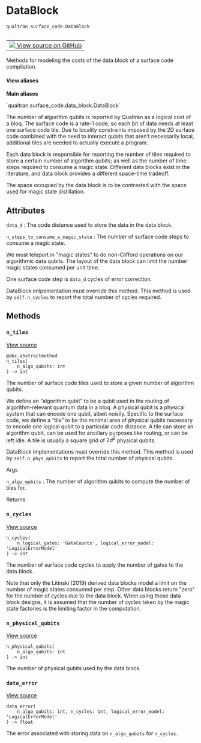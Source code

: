 # DataBlock
`qualtran.surface_code.DataBlock`


<table class="tfo-notebook-buttons tfo-api nocontent" align="left">
<td>
  <a target="_blank" href="https://github.com/quantumlib/Qualtran/blob/main/qualtran/surface_code/data_block.py#L26-L112">
    <img src="https://www.tensorflow.org/images/GitHub-Mark-32px.png" />
    View source on GitHub
  </a>
</td>
</table>



Methods for modeling the costs of the data block of a surface code compilation.

<section class="expandable">
  <h4 class="showalways">View aliases</h4>
  <p>
<b>Main aliases</b>
<p>`qualtran.surface_code.data_block.DataBlock`</p>
</p>
</section>

<!-- Placeholder for "Used in" -->

The number of algorithm qubits is reported by Qualtran as a logical cost of a bloq. The
surface code is a rate-1 code, so each bit of data needs at least one surface code tile. Due
to locality constraints imposed by the 2D surface code combined with the need to interact
qubits that aren’t necessarily local, additional tiles are needed to actually execute a program.

Each data block is responsible for reporting the number of tiles required to store a certain
number of algorithm qubits; as well as the number of time steps required to consume a magic
state. Different data blocks exist in the literature, and data block provides a different
space-time tradeoff.

The space occupied by the data block is to be contrasted with the space used for magic
state distillation.



<h2 class="add-link">Attributes</h2>

`data_d`<a id="data_d"></a>
: The code distance used to store the data in the data block.

`n_steps_to_consume_a_magic_state`<a id="n_steps_to_consume_a_magic_state"></a>
: The number of surface code steps to consume a magic state.
  
  We must teleport in "magic states" to do non-Clifford operations on our algorithmic
  data qubits. The layout of the data block can limit the number magic states consumed
  per unit time.
  
  One surface code step is `data_d` cycles of error correction.
  
  DataBlock imlpementation must override this method. This method is used by
  `self.n_cycles` to report the total number of cycles required.




## Methods

<h3 id="n_tiles"><code>n_tiles</code></h3>

<a target="_blank" class="external" href="https://github.com/quantumlib/Qualtran/blob/main/qualtran/surface_code/data_block.py#L48-L68">View source</a>

<pre class="devsite-click-to-copy prettyprint lang-py tfo-signature-link">
<code>@abc.abstractmethod</code>
<code>n_tiles(
    n_algo_qubits: int
) -> int
</code></pre>

The number of surface code tiles used to store a given number of algorithm qubits.

 We define an “algorithm qubit” to be a qubit used in the routing of algorithm-relevant
 quantum data in a bloq. A physical qubit is a physical system that can encode one qubit,
 albeit noisily. Specific to the surface code, we define a “tile” to be the minimal area
 of physical qubits necessary to encode one logical qubit to a particular code distance.
 A tile can store an algorithm qubit, can be used for ancillary purposes like routing,
 or can be left idle. A tile is usually a square grid of $2d^2$ physical qubits.

 DataBlock implementations must override this method. This method is used by
 `self.n_phys_qubits` to report the total number of physical qubits.

Args

`n_algo_qubits`
: The number of algorithm qubits to compute the number of tiles for.




Returns




<h3 id="n_cycles"><code>n_cycles</code></h3>

<a target="_blank" class="external" href="https://github.com/quantumlib/Qualtran/blob/main/qualtran/surface_code/data_block.py#L85-L99">View source</a>

<pre class="devsite-click-to-copy prettyprint lang-py tfo-signature-link">
<code>n_cycles(
    n_logical_gates: 'GateCounts', logical_error_model: 'LogicalErrorModel'
) -> int
</code></pre>

The number of surface code cycles to apply the number of gates to the data block.

Note that only the Litinski (2019) derived data blocks model a limit on the number of
magic states consumed per step. Other data blocks return "zero" for the number of cycles
due to the data block. When using those data block designs, it is assumed that the
number of cycles taken by the magic state factories is the limiting factor in the
computation.

<h3 id="n_physical_qubits"><code>n_physical_qubits</code></h3>

<a target="_blank" class="external" href="https://github.com/quantumlib/Qualtran/blob/main/qualtran/surface_code/data_block.py#L101-L104">View source</a>

<pre class="devsite-click-to-copy prettyprint lang-py tfo-signature-link">
<code>n_physical_qubits(
    n_algo_qubits: int
) -> int
</code></pre>

The number of physical qubits used by the data block.


<h3 id="data_error"><code>data_error</code></h3>

<a target="_blank" class="external" href="https://github.com/quantumlib/Qualtran/blob/main/qualtran/surface_code/data_block.py#L106-L112">View source</a>

<pre class="devsite-click-to-copy prettyprint lang-py tfo-signature-link">
<code>data_error(
    n_algo_qubits: int, n_cycles: int, logical_error_model: 'LogicalErrorModel'
) -> float
</code></pre>

The error associated with storing data on `n_algo_qubits` for `n_cycles`.




